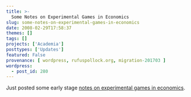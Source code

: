 ```yaml
---
title: >-
  Some Notes on Experimental Games in Economics
slug: some-notes-on-experimental-games-in-economics
date: 2008-02-29T17:58:37
themes: []
tags: []
projects: ['Academia']
posttypes: ['Updates']
featured: False
provenance: [ wordpress, rufuspollock.org, migration-201703 ]
wordpress:
  - post_id: 280
---
```


Just posted some early stage [notes on experimental games in economics](/economics/notes/experimental-games/).

